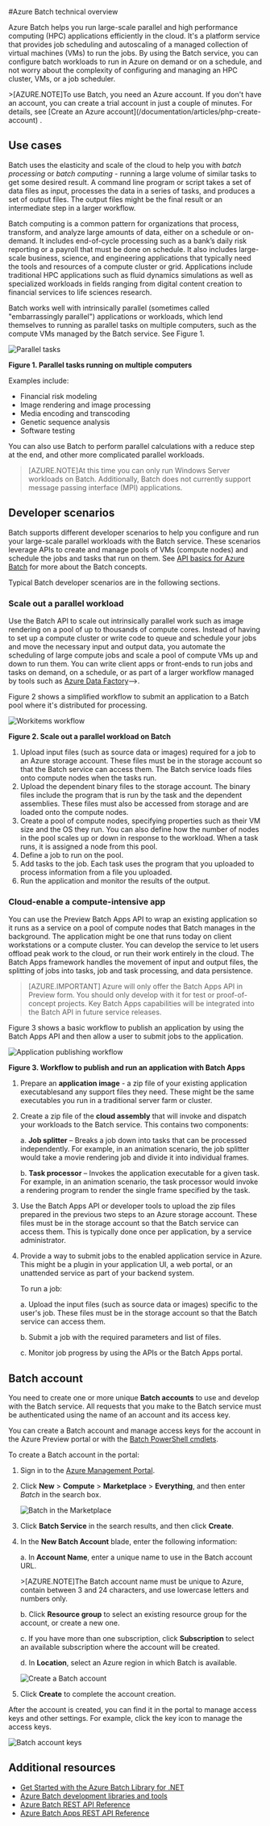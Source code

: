 <properties
	pageTitle="Azure Batch technical overview | Windows Azure"
	description="Learn about the concepts, workflows, and scenarios of the Azure Batch service"
	services="batch"
	documentationCenter=""
	authors="dlepow"
	manager="timlt"
	editor=""/>

<tags
	ms.service="batch"
	ms.date="07/13/2015"
	wacn.date=""/>


<!-- deleted by customization
# Azure Batch technical overview
-->
<!-- keep by customization: begin -->
#Azure Batch technical overview
<!-- keep by customization: end -->
Azure Batch helps you run large-scale parallel and high performance computing (HPC) applications efficiently in the cloud. It's a platform service that provides job scheduling and autoscaling of a managed collection of virtual machines (VMs) to run the jobs. By using the Batch service, you can configure batch workloads to run in Azure on demand or on a schedule, and not worry about the complexity of configuring and managing an HPC cluster, VMs, or a job scheduler.

<!-- deleted by customization >[AZURE.NOTE] To --><!-- keep by customization: begin --> >[AZURE.NOTE]To <!-- keep by customization: end --> use Batch, you need an Azure account. If you don't have an account, you can create a trial account in just a couple of minutes. For details, see [Create an Azure <!-- deleted by customization account](/develop/php/tutorials/create-a-windows-azure-account/) --><!-- keep by customization: begin --> account](/documentation/articles/php-create-account) <!-- keep by customization: end -->.


## Use cases

Batch uses the elasticity and scale of the cloud to help you with *batch processing* or *batch computing* - running a large volume of similar tasks to get some desired result. A command line program or script takes a set of data files as input, processes the data in a series of tasks, and produces a set of output files. The output files might be the final result or an intermediate step in a larger workflow.

Batch computing is a common pattern for organizations that process, transform, and analyze large amounts of data, either on a schedule or on-demand. It includes end-of-cycle processing such as a bank’s daily risk reporting or a payroll that must be done on schedule. It also includes large-scale business, science, and engineering applications that typically need the tools and resources of a compute cluster or grid. Applications include traditional HPC applications such as fluid dynamics simulations as well as specialized workloads in fields ranging from digital content creation to financial services to life sciences research.

Batch works well with intrinsically parallel (sometimes called "embarrassingly parallel") applications or workloads, which lend themselves to running as parallel tasks on multiple computers, such as the compute VMs managed by the Batch service. <!-- keep by customization: begin --> See Figure 1. <!-- keep by customization: end -->

![Parallel tasks][parallel]

**Figure 1. Parallel tasks running on multiple computers**

Examples include:

* Financial risk modeling
* Image rendering and image processing
* Media encoding and transcoding
* Genetic sequence analysis
* Software testing

You can also use Batch to perform parallel calculations with a reduce step at the end, and other more complicated parallel workloads.

>[AZURE.NOTE]At this time you can only run Windows Server workloads on Batch. Additionally, Batch does not currently support message passing interface (MPI) applications.

## Developer scenarios

Batch supports different developer scenarios to help you configure and run your large-scale parallel workloads with the Batch service. These scenarios <!-- deleted by customization use --><!-- keep by customization: begin --> leverage <!-- keep by customization: end --> APIs to create and manage pools of VMs (compute nodes) and schedule the jobs and tasks that run on them. See [API basics for Azure Batch](/documentation/articles/batch-api-basics) for more about the Batch concepts.

Typical Batch developer scenarios are in the following sections.

### Scale out a parallel workload

Use the Batch API to scale out intrinsically parallel work such as image rendering on a pool of up to thousands of compute cores. Instead of <!-- deleted by customization setting --><!-- keep by customization: begin --> having to set <!-- keep by customization: end --> up a compute cluster or write code to queue and schedule your jobs and move the necessary input and output data, you automate the scheduling of large compute jobs and scale a pool of compute VMs up and down to run them. You can write client apps or front-ends to run jobs and tasks on demand, on a schedule, or as part of a larger workflow managed by <!-- deleted by customization tools --><!-- keep by customization: begin --> tools<!-- <!-- keep by customization: end --> such as [Azure Data <!-- deleted by customization Factory](/documentation/services/data-factory/) --><!-- keep by customization: begin --> Factory](/documentation/services/data-factory/)--><!-- keep by customization: end -->.

Figure 2 shows a simplified workflow to submit an application to a Batch pool where it's distributed for processing.

![Workitems workflow][work_item_workflow]

**Figure 2. Scale out a parallel workload on Batch**

1.	Upload input files (such as source data or images) required for a job to an Azure storage account. These files must be in the storage account so that the Batch service can access them. The Batch service loads files onto compute nodes when the tasks run.
2.	Upload the dependent binary files to the storage account. The binary files include the program that is run by the task and the dependent assemblies. These files must also be accessed from storage and are loaded onto the compute nodes.
3.	Create a pool of compute nodes, specifying properties such as their VM size and the OS they run. You can also define how the number of nodes in the pool scales up or down in response to the workload. When a task runs, it is assigned a node from this pool.
4.	Define a job to run on the pool.
5.	Add tasks to the job. Each task uses the program that you uploaded to process information from a file you uploaded.
6.	Run the application and monitor the results of the output.


### Cloud-enable a compute-intensive app

You can use the Preview Batch Apps API to wrap an existing application so <!-- deleted by customization that --> it runs as a service on a pool of compute nodes that Batch manages in the background. The application might be one that runs today on client workstations or a compute cluster. You can develop the service to let users offload peak work to the cloud, or run their work entirely in the cloud. The Batch Apps framework handles the movement of input and output files, the splitting of jobs into tasks, job and task processing, and data persistence.

>[AZURE.IMPORTANT] Azure <!-- keep by customization: begin --> will <!-- keep by customization: end --> only <!-- deleted by customization offers --><!-- keep by customization: begin --> offer <!-- keep by customization: end --> the Batch Apps API in Preview form. You should only develop with it for test or proof-of-concept projects. Key Batch Apps capabilities <!-- deleted by customization are --><!-- keep by customization: begin --> will be <!-- keep by customization: end --> integrated into the Batch API in future service releases.

Figure 3 shows a basic workflow to publish an application by using the Batch Apps API and then allow a user to submit jobs to the application.

![Application publishing workflow][app_pub_workflow]

**Figure 3. Workflow to publish and run an application with Batch Apps**

1.	Prepare an **application image** - a zip file of your existing application executablesand any support files they need. These might be the same executables you run in a traditional server farm or cluster.
2.	Create a zip file of the **cloud assembly** that <!-- deleted by customization invokes --><!-- keep by customization: begin --> will invoke <!-- keep by customization: end --> and <!-- deleted by customization dispatches --><!-- keep by customization: begin --> dispatch <!-- keep by customization: end --> your workloads to the Batch service. This contains two components:

	a. **Job splitter** <!-- deleted by customization - --><!-- keep by customization: begin --> – <!-- keep by customization: end --> Breaks a job down into tasks that can be processed independently. For example, in an animation scenario, the job splitter would take a movie rendering job and divide it into individual frames.

	b. **Task processor** <!-- deleted by customization - --><!-- keep by customization: begin --> – <!-- keep by customization: end --> Invokes the application executable for a given task. For example, in an animation scenario, the task processor would invoke a rendering program to render the single frame specified by the task.

3.	Use the Batch Apps API or developer tools to upload the zip files prepared in the previous two steps to an Azure storage account. These files must be in the storage account so that the Batch service can access them. This is typically done once per application, by a service administrator.
4.	Provide a way to submit jobs to the enabled application service in Azure. This might be a plugin in your application UI, a web portal, or an unattended service as part of your backend system.

	To run a job:

	a. Upload the input files (such as source data or images) specific to the user's job. These files must be in the storage account so that the Batch service can access them.

	b. Submit a job with the required parameters and list of files.

	c. Monitor job progress by using the APIs or the Batch Apps portal.



## <a id="BKMK_Account">Batch account</a>
You need to create one or more unique **Batch accounts** to use and develop with the Batch service. All requests that you make to the Batch service must be authenticated using the name of an account and its access key.

You can create a Batch account and manage access keys for the account in the Azure Preview portal or with the [Batch PowerShell cmdlets](/documentation/articles/batch-powershell-cmdlets-get-started).

To create a Batch account in the portal:

<!-- deleted by customization
1. Sign in to the [Azure Preview portal](https://manage.windowsazure.cn).
-->
<!-- keep by customization: begin -->
1. Sign in to the [Azure Management Portal](https://manage.windowsazure.cn).
<!-- keep by customization: end -->

2. Click **New** > **Compute** > **Marketplace** > **Everything**, and then enter *Batch* in the search box.

	![Batch in the Marketplace][marketplace_portal]

3. Click **Batch Service** in the search results, and then click **Create**.

4. In the **New Batch Account** blade, enter the following information:

	a. In **Account Name**, enter a unique name to use in the Batch account URL.

	<!-- deleted by customization >[AZURE.NOTE] The --><!-- keep by customization: begin --> >[AZURE.NOTE]The <!-- keep by customization: end --> Batch account name must be unique to Azure, contain between 3 and 24 characters, and use lowercase letters and numbers only.

	b. Click **Resource group** to select an existing resource group for the account, or create a new one.

	c. If you have more than one subscription, click **Subscription** to select an available subscription where the account will be created.

	d. In **Location**, select an Azure region in which Batch is available.

	![Create a Batch account][account_portal]

5. Click **Create** to complete the account creation.


After the account is created, you can find it in the portal to manage access keys and other settings. For example, click the key icon to manage the access keys.

![Batch account keys][account_keys]

## Additional resources

* [Get Started with the Azure Batch Library for .NET](/documentation/articles/batch-dotnet-get-started)
* [Azure Batch development libraries and tools](/documentation/articles/batch-development-libraries-tools)
* [Azure Batch REST API Reference](https://msdn.microsoft.com/zh-cn/library/azure/dn820158.aspx)
* [Azure Batch Apps REST API Reference](https://msdn.microsoft.com/zh-cn/library/azure/dn820126.aspx)

[parallel]: ./media/batch-technical-overview/parallel.png
[marketplace_portal]: ./media/batch-technical-overview/marketplace_batch.PNG
[account_portal]: ./media/batch-technical-overview/batch_acct_portal.png
[account_keys]: ./media/batch-technical-overview/account_keys.PNG
[work_item_workflow]: ./media/batch-technical-overview/work_item_workflow.png
[app_pub_workflow]: ./media/batch-technical-overview/app_pub_workflow.png
